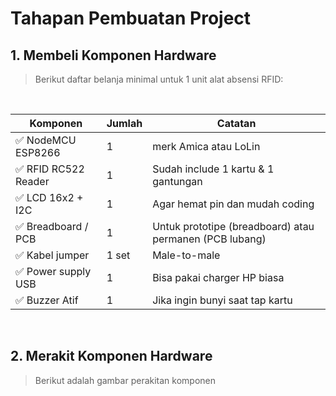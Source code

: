 # Tahapan Pembuatan Project

## 1. Membeli Komponen Hardware
> Berikut daftar belanja minimal untuk 1 unit alat absensi RFID:

<br>

| Komponen            | Jumlah | Catatan                                                 |
| ------------------- | ------ | ------------------------------------------------------- |
| ✅ NodeMCU ESP8266   | 1      | merk Amica atau LoLin                         |
| ✅ RFID RC522 Reader | 1      | Sudah include 1 kartu & 1 gantungan            |
| ✅ LCD 16x2 + I2C    | 1      | Agar hemat pin dan mudah coding                         |
| ✅ Breadboard / PCB  | 1      | Untuk prototipe (breadboard) atau permanen (PCB lubang) |
| ✅ Kabel jumper      | 1 set  | Male-to-male                                            |
| ✅ Power supply USB  | 1      | Bisa pakai charger HP biasa                             |
| ✅ Buzzer Atif  | 1      | Jika ingin bunyi saat tap kartu                         |

<br>

## 2. Merakit Komponen Hardware
> Berikut adalah gambar perakitan komponen


